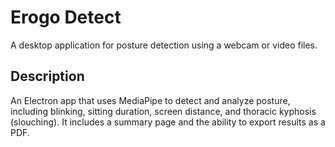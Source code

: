 # Erogo Detect
A desktop application for posture detection using a webcam or video files.

## Description
An Electron app that uses MediaPipe to detect and analyze posture, including blinking, sitting duration, screen distance, and thoracic kyphosis (slouching). It includes a summary page and the ability to export results as a PDF.
